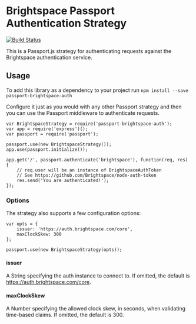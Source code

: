 # Brightspace Passport Authentication Strategy

[![Build Status](https://travis-ci.org/Brightspace/passport-brightspace-auth.svg?branch=master)](https://travis-ci.org/Brightspace/passport-brightspace-auth)

This is a Passport.js strategy for authenticating requests against the Brightspace authentication service.

## Usage

To add this library as a dependency to your project run
``` npm install --save passport-brightspace-auth ```

Configure it just as you would with any other Passport strategy and then you can use the Passport middleware to authenticate requests.

```
var BrightspaceStrategy = require('passport-brightspace-auth');
var app = require('express')();
var passport = require('passport');

passport.use(new BrightspaceStrategy());
app.use(passport.initialize());

app.get('/', passport.authenticate('brightspace'), function(req, res) {
	// req.user will be an instance of BrightspaceAuthToken
	// See https://github.com/Brightspace/node-auth-token
	res.send('You are authenticated!');
});

```

### Options
The strategy also supports a few configuration options:

```
var opts = {
	issuer: 'https://auth.brightspace.com/core',
	maxClockSkew: 300
};

passport.use(new BrightspaceStrategy(opts));
```
#### issuer
A String specifying the auth instance to connect to. If omitted, the default is https://auth.brightspace.com/core.

#### maxClockSkew
A Number specifying the allowed clock skew, in seconds, when validating time-based claims.  If omitted, the default is 300.
